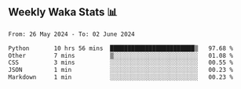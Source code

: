 ## Weekly Waka Stats 📊
<!--START_SECTION:waka-->

```txt
From: 26 May 2024 - To: 02 June 2024

Python       10 hrs 56 mins  ████████████████████████▒   97.68 %
Other        7 mins          ▒░░░░░░░░░░░░░░░░░░░░░░░░   01.08 %
CSS          3 mins          ░░░░░░░░░░░░░░░░░░░░░░░░░   00.55 %
JSON         1 min           ░░░░░░░░░░░░░░░░░░░░░░░░░   00.23 %
Markdown     1 min           ░░░░░░░░░░░░░░░░░░░░░░░░░   00.23 %
```

<!--END_SECTION:waka-->

<!--

Here are some ideas to get you started:

- 🔭 I’m currently working on (way to add branches committed on)
- 🌱 I’m currently learning Web Frameworks and Machine Learning! (Lisp, JS (react & angular), Python, and __)
- 💬 Ask me about ...
- 📫 How to reach me: 
- 😄 Pronouns: He/Him/His
- ⚡ Fun fact: ...

that-recsys-lab
-->

